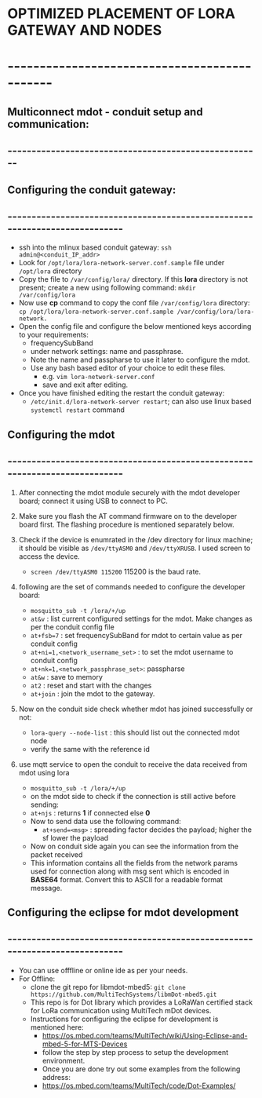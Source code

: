 # OPTIMIZED PLACEMENT OF LORA GATEWAY AND NODES #
# **---------------------------------------------**
## **Multiconnect mdot - conduit setup and communication:**
## **-----------------------------------------------------**

## **Configuring the conduit gateway:**
## **---------------------------------------------------------------------------**

- ssh into the mlinux based conduit gateway:
  `ssh admin@<conduit_IP_addr>`
- Look for `/opt/lora/lora-network-server.conf.sample` file under `/opt/lora` directory
- Copy the file to `/var/config/lora/` directory. If this **lora** directory is
  not present; create a new using following command: `mkdir /var/config/lora`
- Now use **cp** command to copy the conf file `/var/config/lora` directory: `cp /opt/lora/lora-network-server.conf.sample /var/config/lora/lora-network.`
- Open the config file and configure the below mentioned keys according to your requirements:
  * frequencySubBand
  * under network settings: name and passphrase.
  * Note the name and passpharse to use it later to configure the mdot.
  * Use any bash based editor of your choice to edit these files.
    * e.g. `vim lora-network-server.conf`
    * save and exit after editing.
- Once you have finished editing the restart the conduit gateway:
  * `/etc/init.d/lora-network-server restart`; can also use linux based `systemctl restart` command

## **Configuring the mdot**
## **---------------------------------------------------------------------------**

1. After connecting the mdot module securely with the mdot developer board; connect it using USB to connect to PC.
2. Make sure you flash the AT command firmware on to the developer board first. The flashing procedure is mentioned separately below.
3. Check if the device is enumrated in the /dev directory for linux machine; it should be visible as `/dev/ttyASM0` and `/dev/ttyXRUSB`. I used screen to access the device.
   - `screen /dev/ttyASM0 115200` 115200 is the baud rate.
4. following are the set of commands needed to configure the developer board:
   - `mosquitto_sub -t /lora/+/up`
   - `at&v` : list current configured settings for the mdot. Make changes as per the
      conduit config file
   - `at+fsb=7` : set frequencySubBand for mdot to certain value as per conduit config
   - `at+ni=1,<network_username_set>` : to set the mdot username to conduit config
   - `at+nk=1,<network_passphrase_set>`: passpharse
   - `at&w` : save to memory
   - `at2` : reset and start with the changes
   - `at+join` : join the mdot to the gateway.

5. Now on the conduit side check whether mdot has joined successfully or not:
   - `lora-query --node-list` :  this should list out the connected mdot node
   - verify the same with the reference id
6. use mqtt service to open the conduit to receive the data received from mdot using lora
   - `mosquitto_sub -t /lora/+/up`
   - on the mdot side to check if the connection is still active before sending:
   - `at+njs` : returns **1** if connected else **0**
   - Now to send data use the following command:
     * `at+send=<msg>` : spreading factor decides the payload; higher the sf lower the payload
   - Now on conduit side again you can see the information from the packet received
   - This information contains all the fields from the network params used for connection along with msg sent which is encoded in **BASE64** format. Convert this to ASCII for a readable format message.

## **Configuring the eclipse for mdot development**
## **---------------------------------------------------------------------------**
- You can use offfline or online ide as per your needs.
- For Offline:
  * clone the git repo for libmdot-mbed5: `git clone https://github.com/MultiTechSystems/libmDot-mbed5.git`
  * This repo is for Dot library which provides a LoRaWan certified stack for LoRa
  communication using MultiTech mDot devices.
  * Instructions for configuring the eclipse for development is mentioned here:
    - https://os.mbed.com/teams/MultiTech/wiki/Using-Eclipse-and-mbed-5-for-MTS-Devices
    - follow the step by step process to setup the development environment.
    - Once you are done try out some examples from the following address:
	* https://os.mbed.com/teams/MultiTech/code/Dot-Examples/
